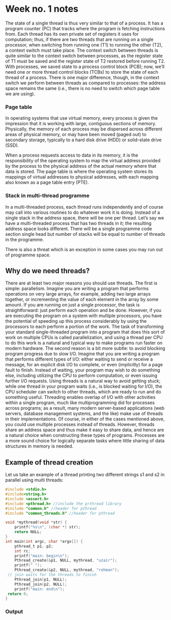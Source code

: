 # Week no. 1 notes

The state of a single thread is thus very similar to that of a process.
It has a program counter (PC) that tracks where the program is fetching instructions from. Each thread has its own private set of registers it
uses for computation; thus, if there are two threads that are running on
a single processor, when switching from running one (T1) to running the
other (T2), a context switch must take place. The context switch between
threads is quite similar to the context switch between processes, as the
register state of T1 must be saved and the register state of T2 restored
before running T2. With processes, we saved state to a process control
block (PCB); now, we’ll need one or more thread control blocks (TCBs)
to store the state of each thread of a process. There is one major difference,
though, in the context switch we perform between threads as compared
to processes: the address space remains the same (i.e., there is no need to
switch which page table we are using).

### Page table

In operating systems that use virtual memory, every process is given the impression that it is working with large, contiguous sections of memory. Physically, the memory of each process may be dispersed across different areas of physical memory, or may have been moved (paged out) to secondary storage, typically to a hard disk drive (HDD) or solid-state drive (SSD).

When a process requests access to data in its memory, it is the responsibility of the operating system to map the virtual address provided by the process to the physical address of the actual memory where that data is stored. The page table is where the operating system stores its mappings of virtual addresses to physical addresses, with each mapping also known as a page table entry (PTE).

### Stack in multi-thread programme
In a multi-threaded process, each thread runs independently
and of course may call into various routines to do whatever work it is doing. Instead of a single stack in the address space, there will be one per
thread. Let’s say we have a multi-threaded process that has two threads
in it; the resulting address space looks different. There will be a single programme
code section single head but number of stacks will be equal to number of threads
in the programme.

There is also a threat which is an exception in some cases you may run out of programme
space.

## Why do we need threads?

There are at least two major reasons you should use
threads. The first is simple: parallelism. Imagine you are writing a program that performs operations on very large arrays, for example, adding
two large arrays together, or incrementing the value of each element in
the array by some amount. If you are running on just a single processor, the task is straightforward: just perform each operation and be done.
However, if you are executing the program on a system with multiple
processors, you have the potential of speeding up this process considerably by using the processors to each perform a portion of the work. The
task of transforming your standard single-threaded program into a program that does this sort of work on multiple CPUs is called parallelization, and using a thread per CPU to do this work is a natural and typical
way to make programs run faster on modern hardware.
The second reason is a bit more subtle: to avoid blocking program
progress due to slow I/O. Imagine that you are writing a program that
performs different types of I/O: either waiting to send or receive a message, for an explicit disk I/O to complete, or even (implicitly) for a page
fault to finish. Instead of waiting, your program may wish to do something else, including utilizing the CPU to perform computation, or even
issuing further I/O requests. Using threads is a natural way to avoid
getting stuck; while one thread in your program waits (i.e., is blocked
waiting for I/O), the CPU scheduler can switch to other threads, which
are ready to run and do something useful. Threading enables overlap of
I/O with other activities within a single program, much like multiprogramming did for processes across programs; as a result, many modern
server-based applications (web servers, database management systems,
and the like) make use of threads in their implementations.
Of course, in either of the cases mentioned above, you could use multiple processes instead of threads. However, threads share an address space
and thus make it easy to share data, and hence are a natural choice when
constructing these types of programs. Processes are a more sound choice
for logically separate tasks where little sharing of data structures in memory is 
needed.

## Example of thread creation

Let us take an example of a thread printing two different strings s1 and s2 in parallel
using multi threads:
```c
#include <stdio.h>
#include<string.h>
#include <assert.h>
#include <pthread.h> //include the prthread library
#include "common.h" //header for pthread
#include "common_threads.h" //header for pthread

void *mythread(void *str) {
	printf("%s\n", (char *) str);
	return NULL;
}
int main(int argc, char *argv[]) {
	pthread_t p1, p2;
 	int rc;
 	printf("main: begin\n");
 	Pthread_create(&p1, NULL, mythread, "uzair");
 	printf(" ");
	Pthread_create(&p2, NULL, mythread, "rehman");
 // join waits for the threads to finish
 	Pthread_join(p1, NULL);
 	Pthread_join(p2, NULL);
 	printf("main: end\n");
 return 0;
}
```

### Output















